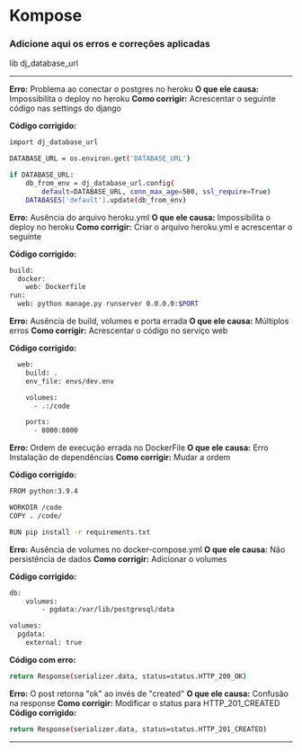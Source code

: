 # Kompose

### Adicione aqui os erros e correções aplicadas

lib dj_database_url

---

**Erro:** Problema ao conectar o postgres no heroku
**O que ele causa:** Impossibilita o deploy no heroku
**Como corrigir:** Acrescentar o seguinte código nas settings do django

**Código corrigido:**

```sh
import dj_database_url

DATABASE_URL = os.environ.get('DATABASE_URL')

if DATABASE_URL:
    db_from_env = dj_database_url.config(
        default=DATABASE_URL, conn_max_age=500, ssl_require=True)
    DATABASES['default'].update(db_from_env)
```

**Erro:** Ausência do arquivo heroku.yml
**O que ele causa:** Impossibilita o deploy no heroku
**Como corrigir:** Criar o arquivo heroku.yml e acrescentar o seguinte

**Código corrigido:**

```sh
build:
  docker:
    web: Dockerfile
run:
  web: python manage.py runserver 0.0.0.0:$PORT
```

**Erro:** Ausência de build, volumes e porta errada
**O que ele causa:** Múltiplos erros
**Como corrigir:** Acrescentar o código no serviço web

**Código corrigido:**

```sh
  web:
    build: .
    env_file: envs/dev.env

    volumes:
      - .:/code

    ports:
      - 8000:8000

```

**Erro:** Ordem de execução errada no DockerFile
**O que ele causa:** Erro Instalação de dependências
**Como corrigir:** Mudar a ordem

**Código corrigido:**

```sh
FROM python:3.9.4

WORKDIR /code
COPY . /code/

RUN pip install -r requirements.txt
```

**Erro:** Ausência de volumes no docker-compose.yml
**O que ele causa:** Não persistência de dados
**Como corrigir:** Adicionar o volumes

**Código corrigido:**

```sh
db:
    volumes:
        - pgdata:/var/lib/postgresql/data

volumes:
  pgdata:
    external: true
```

**Código com erro:**

```sh
return Response(serializer.data, status=status.HTTP_200_OK)
```

**Erro:** O post retorna "ok" ao invés de "created"
**O que ele causa:** Confusão na response
**Como corrigir:** Modificar o status para HTTP_201_CREATED
**Código corrigido:**

```sh
return Response(serializer.data, status=status.HTTP_201_CREATED)
```

---
